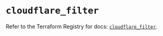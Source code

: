 # `cloudflare_filter`

Refer to the Terraform Registry for docs: [`cloudflare_filter`](https://registry.terraform.io/providers/cloudflare/cloudflare/4.43.0/docs/resources/filter).
